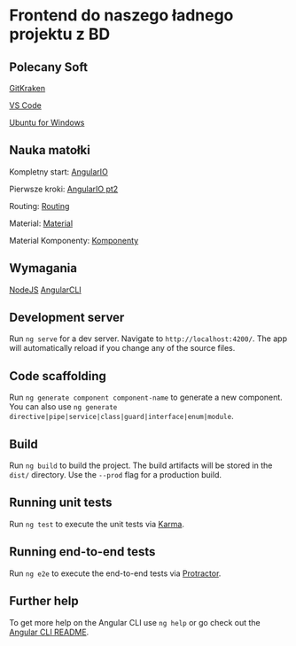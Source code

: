 # Frontend do naszego ładnego projektu z BD

## Polecany Soft

[GitKraken](https://www.gitkraken.com)

[VS Code](https://code.visualstudio.com)

[Ubuntu for Windows](https://docs.microsoft.com/en-us/windows/wsl/install-win10)


## Nauka matołki

Kompletny start: [AngularIO](https://angular.io/start)

Pierwsze kroki: [AngularIO pt2](https://angular.io/tutorial)

Routing: [Routing](https://angular.io/guide/router)

Material: [Material](https://material.angular.io/guides)

Material Komponenty: [Komponenty](https://material.angular.io/components/categories)



## Wymagania

[NodeJS](https://nodejs.org/en/)
[AngularCLI](https://cli.angular.io)

## Development server

Run `ng serve` for a dev server. Navigate to `http://localhost:4200/`. The app will automatically reload if you change any of the source files.

## Code scaffolding

Run `ng generate component component-name` to generate a new component. You can also use `ng generate directive|pipe|service|class|guard|interface|enum|module`.

## Build

Run `ng build` to build the project. The build artifacts will be stored in the `dist/` directory. Use the `--prod` flag for a production build.

## Running unit tests

Run `ng test` to execute the unit tests via [Karma](https://karma-runner.github.io).

## Running end-to-end tests

Run `ng e2e` to execute the end-to-end tests via [Protractor](http://www.protractortest.org/).

## Further help

To get more help on the Angular CLI use `ng help` or go check out the [Angular CLI README](https://github.com/angular/angular-cli/blob/master/README.md).
